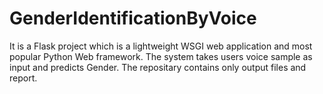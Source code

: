 # GenderIdentificationByVoice
It is a Flask project which is a lightweight WSGI web application and most popular Python Web framework. The system takes users voice sample as input and predicts Gender. The repositary contains only output files and report.

